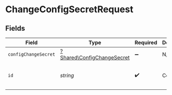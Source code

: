# ChangeConfigSecretRequest


## Fields

| Field                                                                   | Type                                                                    | Required                                                                | Description                                                             | Example                                                                 |
| ----------------------------------------------------------------------- | ----------------------------------------------------------------------- | ----------------------------------------------------------------------- | ----------------------------------------------------------------------- | ----------------------------------------------------------------------- |
| `configChangeSecret`                                                    | [?Shared\ConfigChangeSecret](../../Models/Shared/ConfigChangeSecret.md) | :heavy_minus_sign:                                                      | N/A                                                                     |                                                                         |
| `id`                                                                    | *string*                                                                | :heavy_check_mark:                                                      | Config ID                                                               | 4997257d-dfb6-445b-929c-cbe2ab182818                                    |